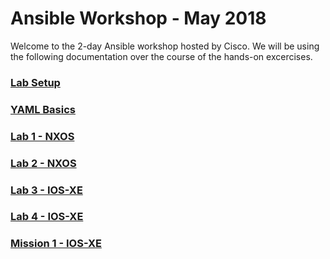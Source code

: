 # Ansible Workshop - May 2018

Welcome to the 2-day Ansible workshop hosted by Cisco. We will be using the following documentation over the course of the hands-on excercises. 

### [Lab Setup](0-Setup.md)

### [YAML Basics](1-yaml.md)

### [Lab 1 - NXOS](https://learninglabs.cisco.com/tracks/devnet-express-dci/dne-dci-intro-nx-os/dne-dci-intro-nxos-06_ansible-nxapi/step/2)

### [Lab 2 - NXOS](https://learninglabs.cisco.com/tracks/devnet-express-dci/dne-dci-intro-nx-os/dne-dci-intro-nxos-06_ansible-nxapi/step/4)

### [Lab 3 - IOS-XE](labs/ansible-02-ios-modules/0-intro.md)

### [Lab 4 - IOS-XE](labs/ansible-03-netconf/0-intro.md)

### [Mission 1 - IOS-XE](labs/ansible-04-mission/0-intro.md)

